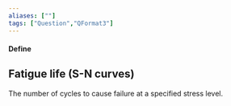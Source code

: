 ```yaml
---
aliases: [""]
tags: ["Question","QFormat3"]
---
```


#### Define
## Fatigue life (S-N curves)
The number of cycles to cause failure at a specified stress level.